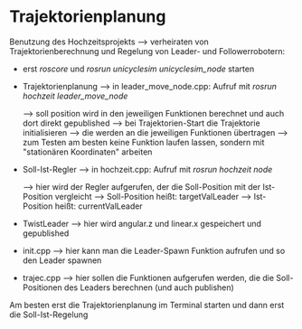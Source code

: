 # Trajektorienplanung

Benutzung des Hochzeitsprojekts --> verheiraten von Trajektorienberechnung und Regelung von Leader- und Followerrobotern:


- erst *roscore* und *rosrun unicyclesim unicyclesim_node* starten


- Trajektorienplanung
	--> in leader_move_node.cpp: Aufruf mit *rosrun hochzeit leader_move_node*
	
	--> soll position wird in den jeweiligen Funktionen berechnet und auch dort direkt gepublished
	--> bei Trajektorien-Start die Trajektorie initialisieren --> die werden an die jeweiligen Funktionen übertragen
	--> zum Testen am besten keine Funktion laufen lassen, sondern mit "stationären Koordinaten" arbeiten
	
	
	
- Soll-Ist-Regler
	--> in hochzeit.cpp: Aufruf mit *rosrun hochzeit node*
	
	--> hier wird der Regler aufgerufen, der die Soll-Position mit der Ist-Position vergleicht
	--> Soll-Position heißt: targetValLeader
	--> Ist-Position heißt: currentValLeader
	


	
- TwistLeader --> hier wird angular.z und linear.x gespeichert und gepublished
- init.cpp --> hier kann man die Leader-Spawn Funktion aufrufen und so den Leader spawnen
- trajec.cpp --> hier sollen die Funktionen aufgerufen werden, die die Soll-Positionen des Leaders berechnen (und auch publishen)
	
	
Am besten erst die Trajektorienplanung im Terminal starten und dann erst die Soll-Ist-Regelung